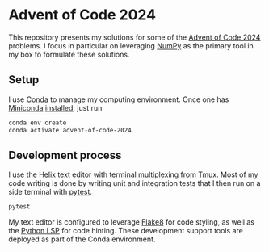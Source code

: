 # Advent of Code 2024

This repository presents my solutions for some of the [Advent of Code 2024](https://adventofcode.com/2024) problems.
I focus in particular on leveraging [NumPy](https://numpy.org/) as the primary tool in my box to formulate these solutions.

## Setup

I use [Conda](https://docs.conda.io/en/latest/) to manage my computing environment.
Once one has [Miniconda](https://docs.anaconda.com/miniconda/)
[installed](https://docs.anaconda.com/miniconda/install/#quick-command-line-install),
just run

```sh
conda env create
conda activate advent-of-code-2024
```

## Development process

I use the [Helix](https://helix-editor.com/) text editor with terminal multiplexing from [Tmux](https://github.com/tmux/tmux/wiki).
Most of my code writing is done by writing unit and integration tests that I then run on a side terminal with
[pytest](https://docs.pytest.org/en/stable/#).

```sh
pytest
```

My text editor is configured to leverage [Flake8](https://flake8.pycqa.org/en/latest/) for code styling,
as well as the [Python LSP](https://github.com/python-lsp/python-lsp-server) for code hinting.
These development support tools are deployed as part of the Conda environment.
